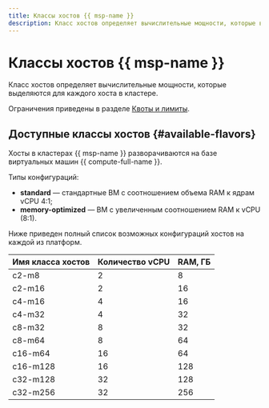 ```yaml
---
title: Классы хостов {{ msp-name }}
description: Класс хостов определяет вычислительные мощности, которые выделяются для каждого хоста в кластере {{ msp-name }}.
---
```


# Классы хостов {{ msp-name }}

Класс хостов определяет вычислительные мощности, которые выделяются для каждого хоста в кластере.

Ограничения приведены в разделе [Квоты и лимиты](limits.md).

## Доступные классы хостов {#available-flavors}

Хосты в кластерах {{ msp-name }} разворачиваются на базе виртуальных машин {{ compute-full-name }}.

Типы конфигураций:

* **standard** — стандартные ВМ с соотношением объема RAM к ядрам vCPU 4:1;
* **memory-optimized** — ВМ с увеличенным соотношением RAM к vCPU (8:1).

Ниже приведен полный список возможных конфигураций хостов на каждой из платформ.

| Имя класса хостов | Количество vCPU | RAM, ГБ |
|-------------------|-----------------|---------|
| c2-m8             | 2               | 8       |
| c2-m16            | 2               | 16      |
| c4-m16            | 4               | 16      |
| c4-m32            | 4               | 32      |
| c8-m32            | 8               | 32      |
| c8-m64            | 8               | 64      |
| c16-m64           | 16              | 64      |
| c16-m128          | 16              | 128     |
| c32-m128          | 32              | 128     |
| c32-m256          | 32              | 256     |

